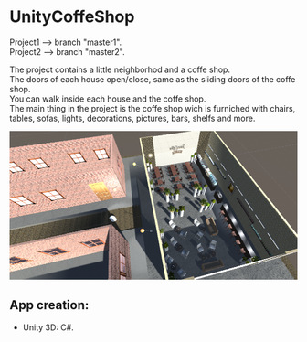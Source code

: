 # UnityCoffeShop

Project1 --> branch "master1".<br />
Project2 --> branch "master2".<br />

The project contains a little neighborhod and a coffe shop.<br />
The doors of each house open/close, same as the sliding doors of the coffe shop.<br />
You can walk inside each house and the coffe shop.<br />
The main thing in the project is the coffe shop wich is furniched with chairs, tables, sofas, lights, decorations, pictures, bars, shelfs and more.<br />

![](Preview.png)

## App creation:
* Unity 3D: C#.
